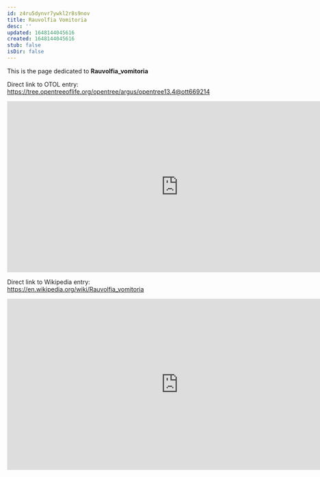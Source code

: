 ```yaml
---
id: z4ru5dynvr7ywkl2r8s9nov
title: Rauvolfia Vomitoria
desc: ''
updated: 1648144045616
created: 1648144045616
stub: false
isDir: false
---
```

This is the page dedicated to **Rauvolfia_vomitoria**


Direct link to OTOL entry: https://tree.opentreeoflife.org/opentree/argus/opentree13.4@ott669214



<html>
    <body>
    <iframe src="https://tree.opentreeoflife.org/opentree/argus/opentree13.4@ott669214"
    width="800" height="400" frameborder="0" allowfullscreen> </iframe>
    </body>
</html>
    


Direct link to Wikipedia entry: https://en.wikipedia.org/wiki/Rauvolfia_vomitoria



<html>
    <body>
    <iframe src="https://en.wikipedia.org/wiki/Rauvolfia_vomitoria"
    width="800" height="400" frameborder="0" allowfullscreen> </iframe>
    </body>
</html>
    
